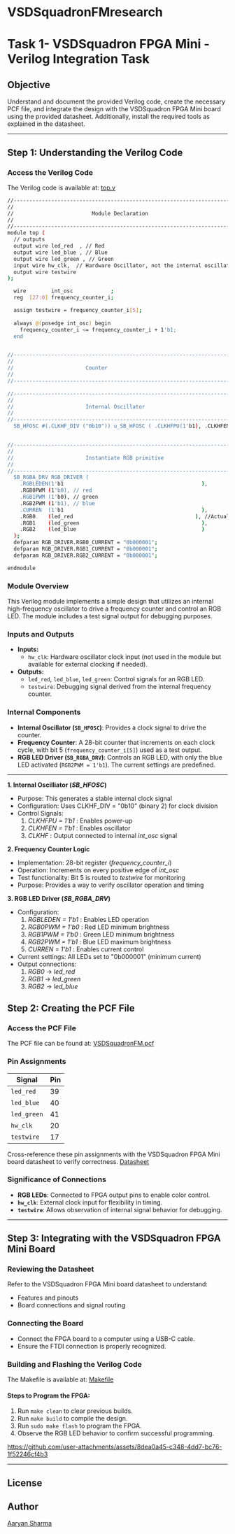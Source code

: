 # VSDSquadronFMresearch

# Task 1- VSDSquadron FPGA Mini - Verilog Integration Task

## Objective
Understand and document the provided Verilog code, create the necessary PCF file, and integrate the design with the VSDSquadron FPGA Mini board using the provided datasheet. Additionally, install the required tools as explained in the datasheet.

---

## Step 1: Understanding the Verilog Code

### Access the Verilog Code
The Verilog code is available at: [top.v](https://github.com/thesourcerer8/VSDSquadron_FM/blob/main/led_blue/top.v)
```bash
//----------------------------------------------------------------------------
//                                                                          --
//                         Module Declaration                               --
//                                                                          --
//----------------------------------------------------------------------------
module top (
  // outputs
  output wire led_red  , // Red
  output wire led_blue , // Blue
  output wire led_green , // Green
  input wire hw_clk,  // Hardware Oscillator, not the internal oscillator
  output wire testwire
);

  wire        int_osc            ;
  reg  [27:0] frequency_counter_i;

  assign testwire = frequency_counter_i[5];
 
  always @(posedge int_osc) begin
    frequency_counter_i <= frequency_counter_i + 1'b1;
  end


//----------------------------------------------------------------------------
//                                                                          --
//                       Counter                                            --
//                                                                          --
//----------------------------------------------------------------------------

//----------------------------------------------------------------------------
//                                                                          --
//                       Internal Oscillator                                --
//                                                                          --
//----------------------------------------------------------------------------
  SB_HFOSC #(.CLKHF_DIV ("0b10")) u_SB_HFOSC ( .CLKHFPU(1'b1), .CLKHFEN(1'b1), .CLKHF(int_osc));


//----------------------------------------------------------------------------
//                                                                          --
//                       Instantiate RGB primitive                          --
//                                                                          --
//----------------------------------------------------------------------------
  SB_RGBA_DRV RGB_DRIVER (
    .RGBLEDEN(1'b1                                            ),
    .RGB0PWM (1'b0), // red
    .RGB1PWM (1'b0), // green
    .RGB2PWM (1'b1), // blue
    .CURREN  (1'b1                                            ),
    .RGB0    (led_red                                       ), //Actual Hardware connection
    .RGB1    (led_green                                       ),
    .RGB2    (led_blue                                        )
  );
  defparam RGB_DRIVER.RGB0_CURRENT = "0b000001";
  defparam RGB_DRIVER.RGB1_CURRENT = "0b000001";
  defparam RGB_DRIVER.RGB2_CURRENT = "0b000001";

endmodule
```

### Module Overview
This Verilog module implements a simple design that utilizes an internal high-frequency oscillator to drive a frequency counter and control an RGB LED. The module includes a test signal output for debugging purposes.

### Inputs and Outputs
- **Inputs:**
  - `hw_clk`: Hardware oscillator clock input (not used in the module but available for external clocking if needed).
- **Outputs:**
  - `led_red`, `led_blue`, `led_green`: Control signals for an RGB LED.
  - `testwire`: Debugging signal derived from the internal frequency counter.

### Internal Components
- **Internal Oscillator (`SB_HFOSC`)**: Provides a clock signal to drive the counter.
- **Frequency Counter**: A 28-bit counter that increments on each clock cycle, with bit 5 (`frequency_counter_i[5]`) used as a test output.
- **RGB LED Driver (`SB_RGBA_DRV`)**: Controls an RGB LED, with only the blue LED activated (`RGB2PWM = 1'b1`). The current settings are predefined.

---
**1. Internal Oscilliator (*SB_HFOSC*)**
- Purpose: This generates a stable internal clock signal
- Configuration: Uses CLKHF_DIV = "0b10" (binary 2) for clock division
- Control Signals:
    1. *CLKHFPU = 1'b1* : Enables power-up
    2. *CLKHFEN = 1'b1* : Enables oscillator
    3. *CLKHF* : Output connected to internal *int_osc* signal

**2. Frequency Counter Logic**
- Implementation: 28-bit register (*frequency_counter_i*)
- Operation: Increments on every positive edge of *int_osc*
- Test functionality: Bit 5 is routed to *testwire* for monitoring
- Purpose: Provides a way to verify oscillator operation and timing

**3. RGB LED Driver (*SB_RGBA_DRV*)**

- Configuration:
    1. *RGBLEDEN = 1'b1* : Enables LED operation
    2. *RGB0PWM = 1'b0* : Red LED minimum brightness
    3. *RGB1PWM = 1'b0* : Green LED minimum brightness
    4. *RGB2PWM = 1'b1* : Blue LED maximum brightness
    5. *CURREN = 1'b1* : Enables current control
- Current settings: All LEDs set to "0b000001" (minimum current)
 - Output connections:
    1. *RGB0* → *led_red*
    2. *RGB1* → *led_green*
    3. *RGB2* → *led_blue*

## Step 2: Creating the PCF File

### Access the PCF File
The PCF file can be found at: [VSDSquadronFM.pcf](https://github.com/thesourcerer8/VSDSquadron_FM/blob/main/led_blue/VSDSquadronFM.pcf)

### Pin Assignments
| Signal      | Pin |
|------------|----|
| `led_red`  | 39 |
| `led_blue` | 40 |
| `led_green`| 41 |
| `hw_clk`   | 20 |
| `testwire` | 17 |

Cross-reference these pin assignments with the VSDSquadron FPGA Mini board datasheet to verify correctness.
[Datasheet](https://www.vlsisystemdesign.com/wp-content/uploads/2025/01/VSDSquadronFMDatasheet.pdf)
### Significance of Connections
- **RGB LEDs**: Connected to FPGA output pins to enable color control.
- **`hw_clk`**: External clock input for flexibility in timing.
- **`testwire`**: Allows observation of internal signal behavior for debugging.

---

## Step 3: Integrating with the VSDSquadron FPGA Mini Board

### Reviewing the Datasheet
Refer to the VSDSquadron FPGA Mini board datasheet to understand:
- Features and pinouts
- Board connections and signal routing

### Connecting the Board
- Connect the FPGA board to a computer using a USB-C cable.
- Ensure the FTDI connection is properly recognized.

### Building and Flashing the Verilog Code
The Makefile is available at: [Makefile](https://github.com/thesourcerer8/VSDSquadron_FM/blob/main/led_blue/Makefile)

#### Steps to Program the FPGA:
1. Run `make clean` to clear previous builds.
2. Run `make build` to compile the design.
3. Run `sudo make flash` to program the FPGA.
4. Observe the RGB LED behavior to confirm successful programming.


https://github.com/user-attachments/assets/8dea0a45-c348-4dd7-bc76-1f52246cf4b3


---


## License


## Author
[Aaryan Sharma](https://github.com/AaryanSharma03)
